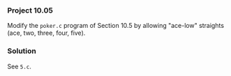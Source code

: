 ### Project 10.05
Modify the `poker.c` program of Section 10.5 by allowing "ace-low" straights
(ace, two, three, four, five).

### Solution
See `5.c`.
